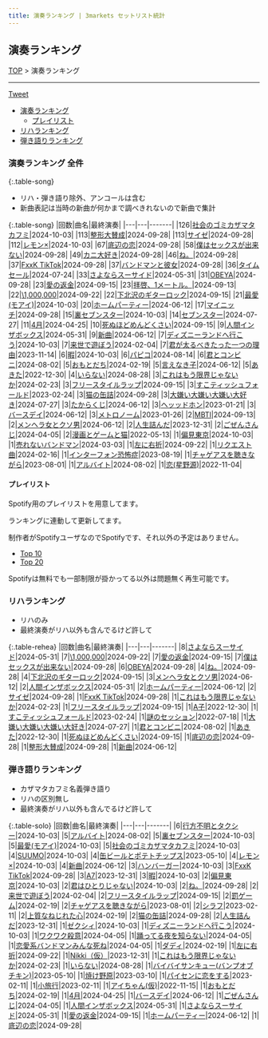 ```yaml
---
title: 演奏ランキング | 3markets セットリスト統計
---
```

## 演奏ランキング


[TOP](/setlist/) > 演奏ランキング

___

 <a href="https://twitter.com/share?ref_src=twsrc%5Etfw" data-text="3markets[ ]セットリスト > 演奏ランキング" class="twitter-share-button" data-via="3markets" data-hashtags="3markets" data-related="3markets" data-show-count="false">Tweet</a>

* [演奏ランキング](#演奏ランキング)
    * [プレイリスト](#プレイリスト)
* [リハランキング](#リハランキング)
* [弾き語りランキング](#弾き語りランキング)


### 演奏ランキング 全件

{:.table-song}

* リハ・弾き語り除外、アンコールは含む
* 新曲表記は当時の新曲が何かまで調べきれないので新曲で集計

{:.table-song}
|回数|曲名|最終演奏|
|---|---|-------|
|126|[社会のゴミカザマタカフミ](song002.html)|2024-10-03|
|113|[整形大賛成](song005.html)|2024-09-28|
|113|[サイゼ](song004.html)|2024-09-28|
|112|[レモン×](song003.html)|2024-10-03|
|67|[底辺の恋](song008.html)|2024-09-28|
|58|[僕はセックスが出来ない](song006.html)|2024-09-28|
|49|[カニ大好き](song079.html)|2024-09-28|
|46|[ね。](song076.html)|2024-09-28|
|37|[FxxK TikTok](song082.html)|2024-09-28|
|37|[バンドマンと彼女](song009.html)|2024-09-28|
|36|[タイムセール](song007.html)|2024-07-24|
|33|[さよならスーサイド](song013.html)|2024-05-31|
|31|[OBEYA](song021.html)|2024-09-28|
|23|[愛の返金](song012.html)|2024-09-15|
|23|[拝啓、1メートル。](song010.html)|2024-09-13|
|22|[\1,000,000](song022.html)|2024-09-22|
|22|[下北沢のギターロック](song015.html)|2024-09-15|
|21|[最愛(モアイ)](song014.html)|2024-10-03|
|20|[ホームパーティー](song011.html)|2024-06-12|
|17|[マイニッチ](song046.html)|2024-09-28|
|15|[裏セブンスター](song017.html)|2024-10-03|
|14|[セブンスター](song020.html)|2024-07-27|
|11|[4月](song029.html)|2024-04-25|
|10|[死ぬほどめんどくさい](song018.html)|2024-09-15|
|9|[人間インザボックス](song016.html)|2024-05-31|
|9|[新曲](song001.html)|2024-06-12|
|7|[ディズニーランドへ行こう](song095.html)|2024-10-03|
|7|[来世で遊ぼう](song075.html)|2024-02-04|
|7|[君が太るべきたった一つの理由](song034.html)|2023-11-14|
|6|[暇](song040.html)|2024-10-03|
|6|[パピコ](song036.html)|2024-08-14|
|6|[君とコンビニ](song024.html)|2024-08-02|
|5|[おもとだち](song033.html)|2024-02-19|
|5|[言えなき子](song027.html)|2024-06-12|
|5|[あきた](song019.html)|2022-12-30|
|4|[いらない](song078.html)|2024-08-28|
|3|[これはもう限界じゃないか](song081.html)|2024-02-23|
|3|[フリースタイルラップ](song074.html)|2024-09-15|
|3|[すこティッシュフォールド](song045.html)|2023-02-24|
|3|[猫の缶詰](song041.html)|2024-09-28|
|3|[大嫌い大嫌い大嫌い大好き](song035.html)|2024-07-27|
|3|[たからくじ](song032.html)|2024-06-12|
|3|[ヘッッドホン](song030.html)|2023-01-21|
|3|[バースデイ](song028.html)|2024-06-12|
|3|[メトロノーム](song025.html)|2023-01-26|
|2|[MBTI](song096.html)|2024-09-13|
|2|[メンヘラ女とクソ男](song072.html)|2024-06-12|
|2|[人生詰んだ](song031.html)|2023-12-31|
|2|[ごぜんさんじ](song026.html)|2024-04-05|
|2|[漫画とゲームと猫](song023.html)|2022-05-13|
|1|[偏見東京](song092.html)|2024-10-03|
|1|[売れないバンドマン](song089.html)|2024-03-03|
|1|[左に右折](song087.html)|2024-09-22|
|1|[リクエスト曲](song086.html)|2024-02-16|
|1|[インターフォン恐怖症](song080.html)|2023-08-19|
|1|[チャゲアスを聴きながら](song070.html)|2023-08-01|
|1|[アルバイト](song042.html)|2024-08-02|
|1|[恋(星野源)](song037.html)|2022-11-04|


#### プレイリスト

Spotify用のプレイリストを用意してます。

ランキングに連動して更新してます。

制作者がSpotifyユーザなのでSpotifyです、それ以外の予定はありません。

* [Top 10](https://open.spotify.com/playlist/2k4rxGfOCIWZhr0lHnA0Yf)
* [Top 20](https://open.spotify.com/playlist/00msjQPDjFaoAm6IIEM2ka)

Spotifyは無料でも一部制限が掛かってる以外は問題無く再生可能です。

### リハランキング

* リハのみ
* 最終演奏がリハ以外も含んでるけど許して


{:.table-rehea}
|回数|曲名|最終演奏|
|---|---|-------|
|8|[さよならスーサイド](song013.html)|2024-05-31|
|7|[\1,000,000](song022.html)|2024-09-22|
|7|[愛の返金](song012.html)|2024-09-15|
|7|[僕はセックスが出来ない](song006.html)|2024-09-28|
|6|[OBEYA](song021.html)|2024-09-28|
|4|[ね。](song076.html)|2024-09-28|
|4|[下北沢のギターロック](song015.html)|2024-09-15|
|3|[メンヘラ女とクソ男](song072.html)|2024-06-12|
|2|[人間インザボックス](song016.html)|2024-05-31|
|2|[ホームパーティー](song011.html)|2024-06-12|
|2|[サイゼ](song004.html)|2024-09-28|
|1|[FxxK TikTok](song082.html)|2024-09-28|
|1|[これはもう限界じゃないか](song081.html)|2024-02-23|
|1|[フリースタイルラップ](song074.html)|2024-09-15|
|1|[A子](song047.html)|2022-12-30|
|1|[すこティッシュフォールド](song045.html)|2023-02-24|
|1|[謎のセッション](song038.html)|2022-07-18|
|1|[大嫌い大嫌い大嫌い大好き](song035.html)|2024-07-27|
|1|[君とコンビニ](song024.html)|2024-08-02|
|1|[あきた](song019.html)|2022-12-30|
|1|[死ぬほどめんどくさい](song018.html)|2024-09-15|
|1|[底辺の恋](song008.html)|2024-09-28|
|1|[整形大賛成](song005.html)|2024-09-28|
|1|[新曲](song001.html)|2024-06-12|


### 弾き語りランキング

* カザマタカフミ名義弾き語り
* リハの区別無し
* 最終演奏がリハ以外も含んでるけど許して


{:.table-solo}
|回数|曲名|最終演奏|
|---|---|-------|
|6|[行方不明とタクシー](song039.html)|2024-10-03|
|5|[アルバイト](song042.html)|2024-08-02|
|5|[裏セブンスター](song017.html)|2024-10-03|
|5|[最愛(モアイ)](song014.html)|2024-10-03|
|5|[社会のゴミカザマタカフミ](song002.html)|2024-10-03|
|4|[SUUMO](song083.html)|2024-10-03|
|4|[缶ビールとポテトチップス](song043.html)|2023-05-10|
|4|[レモン×](song003.html)|2024-10-03|
|4|[新曲](song001.html)|2024-06-12|
|3|[ハンバーガー](song084.html)|2024-10-03|
|3|[FxxK TikTok](song082.html)|2024-09-28|
|3|[A7](song073.html)|2023-12-31|
|3|[暇](song040.html)|2024-10-03|
|2|[偏見東京](song092.html)|2024-10-03|
|2|[君はひとりじゃない](song091.html)|2024-10-03|
|2|[ね。](song076.html)|2024-09-28|
|2|[来世で遊ぼう](song075.html)|2024-02-04|
|2|[フリースタイルラップ](song074.html)|2024-09-15|
|2|[罰ゲーム](song071.html)|2024-02-19|
|2|[チャゲアスを聴きながら](song070.html)|2023-08-01|
|2|[シラフ](song050.html)|2023-02-11|
|2|[上質なねじれた心](song048.html)|2024-02-19|
|2|[猫の缶詰](song041.html)|2024-09-28|
|2|[人生詰んだ](song031.html)|2023-12-31|
|1|[ゼクシィ](song097.html)|2024-10-03|
|1|[ディズニーランドへ行こう](song095.html)|2024-10-03|
|1|[ワクワク殺意](song094.html)|2024-04-05|
|1|[踊ってる夜を知らない](song093.html)|2024-04-05|
|1|[恋愛系バンドマンみんな死ね](song090.html)|2024-04-05|
|1|[ダディ](song088.html)|2024-02-19|
|1|[左に右折](song087.html)|2024-09-22|
|1|[Nikki（仮）](song085.html)|2023-12-31|
|1|[これはもう限界じゃないか](song081.html)|2024-02-23|
|1|[いらない](song078.html)|2024-08-28|
|1|[バイバイサンキュー(バンプオブチキン)](song077.html)|2023-05-10|
|1|[焼け野原](song069.html)|2023-03-10|
|1|[パイセンに恋をする](song051.html)|2023-02-11|
|1|[小旅行](song049.html)|2023-02-11|
|1|[アイちゃん(仮)](song044.html)|2022-11-15|
|1|[おもとだち](song033.html)|2024-02-19|
|1|[4月](song029.html)|2024-04-25|
|1|[バースデイ](song028.html)|2024-06-12|
|1|[ごぜんさんじ](song026.html)|2024-04-05|
|1|[人間インザボックス](song016.html)|2024-05-31|
|1|[さよならスーサイド](song013.html)|2024-05-31|
|1|[愛の返金](song012.html)|2024-09-15|
|1|[ホームパーティー](song011.html)|2024-06-12|
|1|[底辺の恋](song008.html)|2024-09-28|


<script src="https://cdnjs.cloudflare.com/ajax/libs/jquery/3.6.1/jquery.min.js" integrity="sha512-aVKKRRi/Q/YV+4mjoKBsE4x3H+BkegoM/em46NNlCqNTmUYADjBbeNefNxYV7giUp0VxICtqdrbqU7iVaeZNXA==" crossorigin="anonymous" referrerpolicy="no-referrer"></script>
<script src="https://cdnjs.cloudflare.com/ajax/libs/jquery.tablesorter/2.31.3/js/jquery.tablesorter.min.js" integrity="sha512-qzgd5cYSZcosqpzpn7zF2ZId8f/8CHmFKZ8j7mU4OUXTNRd5g+ZHBPsgKEwoqxCtdQvExE5LprwwPAgoicguNg==" crossorigin="anonymous" referrerpolicy="no-referrer"></script>
<link rel="stylesheet" href="https://cdnjs.cloudflare.com/ajax/libs/jquery.tablesorter/2.31.3/css/theme.default.min.css" integrity="sha512-wghhOJkjQX0Lh3NSWvNKeZ0ZpNn+SPVXX1Qyc9OCaogADktxrBiBdKGDoqVUOyhStvMBmJQ8ZdMHiR3wuEq8+w==" crossorigin="anonymous" referrerpolicy="no-referrer" />
<script>
$(function() {
    $(".table-song").tablesorter();
    $(".table-rehea").tablesorter();
    $(".table-solo").tablesorter();
});
</script>

<script async src="https://platform.twitter.com/widgets.js" charset="utf-8"></script>